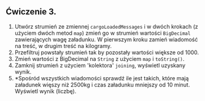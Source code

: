 ## Ćwiczenie 3.

1. Utwórz strumień ze zmiennej `cargoLoadedMessages` 
i w dwóch krokach (z użyciem dwóch metod `map`) zmień go 
w strumień wartości `BigDecimal` zawierających wagę załadunku. 
W pierwszym kroku zamień wiadomość na treść, w drugim treść na kilogramy.
2. Przefiltruj powstały strumień tak by pozostały wartości większe od 1000.
3. Zmień wartości z BigDecimal na `String` z użyciem `map` i `toString()`.
4. Zamknij strumień z użyciem 'kolektora' `joining`, wyświetl uzyskany wynik.
5. *Spośród wszystkich wiadomości sprawdź ile jest takich, które mają załadunek 
więszy niż 2500kg i czas załadunku mniejszy od 10 minut. Wyświetl wynik (liczbę).
